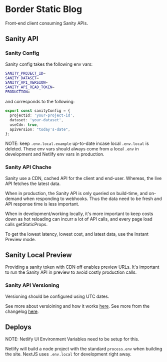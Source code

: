# Border Static Blog

Front-end client consuming Sanity APIs.

## Sanity API

### Sanity Config

Sanity config takes the following env vars:

```bash
SANITY_PROJECT_ID=
SANITY_DATASET=
SANITY_API_VERSION=
SANITY_API_READ_TOKEN=
PRODUCTION=
```

and corresponds to the following:

```typescript
export const sanityConfig = {
  projectId: 'your-project-id',
  dataset: 'your-dataset',
  useCdn: true,
  apiVersion: "today's-date",
};
```

NOTE: keep `.env.local.example` up-to-date incase local `.env.local` is deleted. These env vars should always come from a local `.env` in development and Netlify env vars in production.

### Sanity API Chache

Sanity use a CDN, cached API for the client and end-user. Whereas, the live API fetches the latest data.

When in production, the Sanity API is only queried on build-time, and on-demand when responding to webhooks. Thus the data need to be fresh and API response time is less important.

When in development/working locally, it's more important to keep costs down as hot reloading can incurr a lot of API calls, and every page load calls getStaticProps.

To get the lowest latency, lowest cost, and latest data, use the Instant Preview mode.

## Sanity Local Preview

Providing a sanity token with CDN off enables preview URLs. It's important to run the Sanity API in preview to avoid costly production calls.

### Sanity API Versioning

Versioning should be configured using UTC dates.

See more about versioining and how it works [here](https://www.sanity.io/docs/api-versioning).
See more from the changelog [here](https://www.sanity.io/changelog).

## Deploys

NOTE: Netlify UI Environment Variables need to be setup for this.

Netlify will build a node project with the standard `process.env` when building the site. NextJS uses `.env.local` for development right away.
